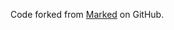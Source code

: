 Code forked from [Marked][marked_snapshot] on GitHub.

[marked_snapshot]: https://github.com/markedjs/marked/tree/2ddf2187bf8922bb1346dff326e1cbd6828510f3
